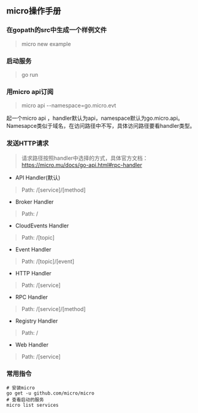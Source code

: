 ## micro操作手册

### 在gopath的src中生成一个样例文件
> micro new example   

### 启动服务
> go run  

### 用micro api订阅
> micro api  --namespace=go.micro.evt  

起一个micro api ，handler默认为api，namespace默认为go.micro.api。Namesapce类似于域名，在访问路径中不写，具体访问路径要看handler类型。

### 发送HTTP请求
> 请求路径按照handler中选择的方式，具体官方文档：https://micro.mu/docs/go-api.html#rpc-handler

+ API Handler(默认)
> Path: /[service]/[method]

+ Broker Handler
> Path: /

+ CloudEvents Handler
> Path: /[topic]

+ Event Handler
> Path: /[topic]/[event]

+ HTTP Handler
> Path: /[service]

+ RPC Handler
> Path: /[service]/[method]

+ Registry Handler
> Path: /

+ Web Handler
> Path: /[service]
### 常用指令
```
# 安装micro
go get -u github.com/micro/micro
# 查看启动的服务
micro list services

```
